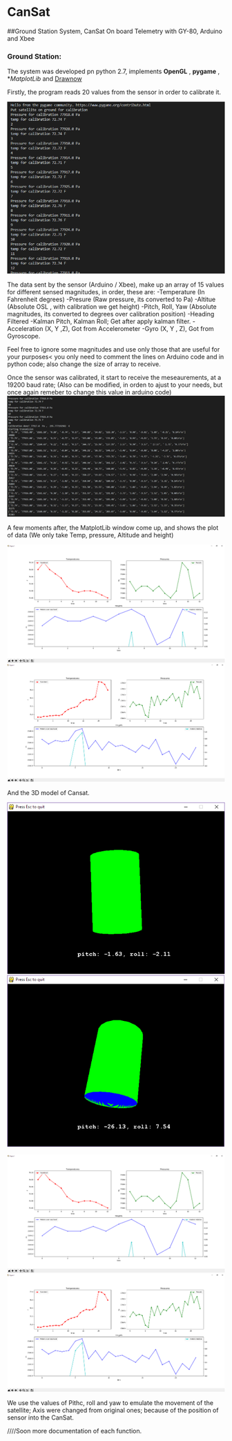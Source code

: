 # CanSat
##Ground Station System, CanSat On board Telemetry with GY-80, Arduino and Xbee


### Ground Station: 

The system was developed pn python 2.7, implements **OpenGL** , **pygame** , **MatplotLib* and [Drawnow](https://github.com/stsievert/python-drawnow )

Firstly, the program reads 20 values from the sensor in order to calibrate it. 

![alt text](https://github.com/AldaCL/CanSat/blob/master/Screenshots/calibration.png)

The data sent by the sensor (Arduino / Xbee), make up an array of 15 values for different sensed magnitudes, in order, these are:
-Temperature (In Fahrenheit degrees)
-Presure (Raw pressure, its converted to Pa)
-Altitue (Absolute OSL , with calibration we get height)
-Pitch, Roll, Yaw (Absolute magnitudes, its converted to degrees over calibration position)
-Heading Filtered 
-Kalman Pitch, Kalman Roll; Get after apply kalman filter. 
-Acceleration (X, Y ,Z), Got from Accelerometer
-Gyro (X, Y , Z), Got from Gyroscope. 

Feel free to ignore some magnitudes and use only those that are useful for your purposes< you only need to comment the lines on Arduino code and in python code; also change the size of array to receive. 

Once the sensor was calibrated, it start to receive the meseaurements, at a 19200 baud rate; (Also can be modified, in orden to ajust to your needs, but once again remeber to change this value in arduino code)
![alt text](https://github.com/AldaCL/CanSat/blob/master/Screenshots/ejec1.png)

A few moments after, the MatplotLib window come up, and shows the plot of data (We only take Temp, pressure, Altitude and height)

![alt text](https://github.com/AldaCL/CanSat/blob/master/Screenshots/can2.png)
![alt text](https://github.com/AldaCL/CanSat/blob/master/Screenshots/can3.png)

And the 3D model of Cansat.

![alt text](https://github.com/AldaCL/CanSat/blob/master/Screenshots/can1.png)
![alt text](https://github.com/AldaCL/CanSat/blob/master/Screenshots/can4.png)


![alt text](https://github.com/AldaCL/CanSat/blob/master/Screenshots/can2.png)
![alt text](https://github.com/AldaCL/CanSat/blob/master/Screenshots/can3.png)

We use the values of Pithc, roll and yaw to emulate the movement of the satellite; Axis were changed from original ones; because of the position of sensor into the CanSat. 



////Soon more documentation of each function. 
